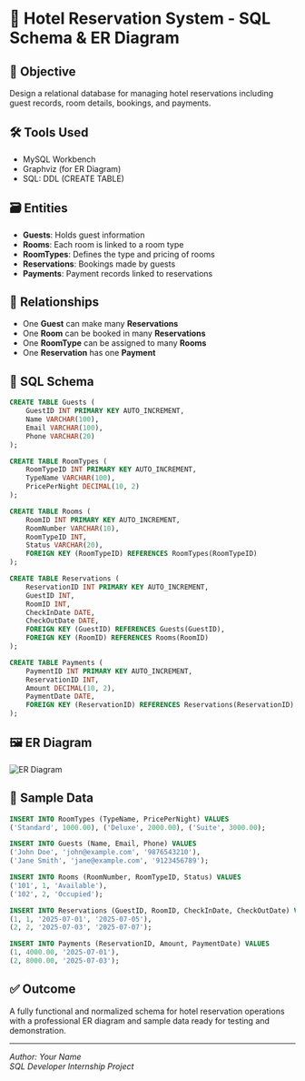
# 🏨 Hotel Reservation System - SQL Schema & ER Diagram

## 📌 Objective
Design a relational database for managing hotel reservations including guest records, room details, bookings, and payments.

## 🛠 Tools Used
- MySQL Workbench
- Graphviz (for ER Diagram)
- SQL: DDL (CREATE TABLE)

## 🗃️ Entities
- **Guests**: Holds guest information
- **Rooms**: Each room is linked to a room type
- **RoomTypes**: Defines the type and pricing of rooms
- **Reservations**: Bookings made by guests
- **Payments**: Payment records linked to reservations

## 🔗 Relationships
- One **Guest** can make many **Reservations**
- One **Room** can be booked in many **Reservations**
- One **RoomType** can be assigned to many **Rooms**
- One **Reservation** has one **Payment**

## 🧱 SQL Schema

```sql
CREATE TABLE Guests (
    GuestID INT PRIMARY KEY AUTO_INCREMENT,
    Name VARCHAR(100),
    Email VARCHAR(100),
    Phone VARCHAR(20)
);

CREATE TABLE RoomTypes (
    RoomTypeID INT PRIMARY KEY AUTO_INCREMENT,
    TypeName VARCHAR(100),
    PricePerNight DECIMAL(10, 2)
);

CREATE TABLE Rooms (
    RoomID INT PRIMARY KEY AUTO_INCREMENT,
    RoomNumber VARCHAR(10),
    RoomTypeID INT,
    Status VARCHAR(20),
    FOREIGN KEY (RoomTypeID) REFERENCES RoomTypes(RoomTypeID)
);

CREATE TABLE Reservations (
    ReservationID INT PRIMARY KEY AUTO_INCREMENT,
    GuestID INT,
    RoomID INT,
    CheckInDate DATE,
    CheckOutDate DATE,
    FOREIGN KEY (GuestID) REFERENCES Guests(GuestID),
    FOREIGN KEY (RoomID) REFERENCES Rooms(RoomID)
);

CREATE TABLE Payments (
    PaymentID INT PRIMARY KEY AUTO_INCREMENT,
    ReservationID INT,
    Amount DECIMAL(10, 2),
    PaymentDate DATE,
    FOREIGN KEY (ReservationID) REFERENCES Reservations(ReservationID)
);
```

## 🖼 ER Diagram
![ER Diagram](Hotel_Reservation_ER_Diagram.png)

## 🧪 Sample Data

```sql
INSERT INTO RoomTypes (TypeName, PricePerNight) VALUES
('Standard', 1000.00), ('Deluxe', 2000.00), ('Suite', 3000.00);

INSERT INTO Guests (Name, Email, Phone) VALUES
('John Doe', 'john@example.com', '9876543210'),
('Jane Smith', 'jane@example.com', '9123456789');

INSERT INTO Rooms (RoomNumber, RoomTypeID, Status) VALUES
('101', 1, 'Available'),
('102', 2, 'Occupied');

INSERT INTO Reservations (GuestID, RoomID, CheckInDate, CheckOutDate) VALUES
(1, 1, '2025-07-01', '2025-07-05'),
(2, 2, '2025-07-03', '2025-07-07');

INSERT INTO Payments (ReservationID, Amount, PaymentDate) VALUES
(1, 4000.00, '2025-07-01'),
(2, 8000.00, '2025-07-03');
```

## ✅ Outcome
A fully functional and normalized schema for hotel reservation operations with a professional ER diagram and sample data ready for testing and demonstration.

---

*Author: Your Name*  
*SQL Developer Internship Project*
